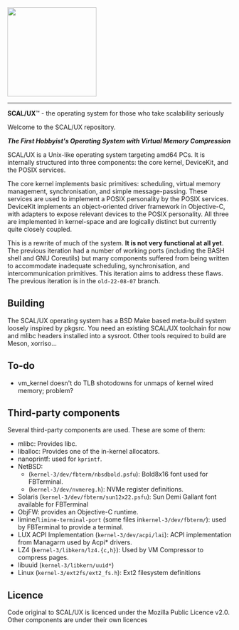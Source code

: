 <img src="docs/scaluxnofont.svg" width=200/>

---

**SCAL/UX**™ - the operating system for those who take scalability seriously

Welcome to the SCAL/UX repository.

***The First Hobbyist's Operating System with Virtual Memory Compression***

SCAL/UX is a Unix-like operating system targeting amd64 PCs. It is internally
structured into three components: the core kernel, DeviceKit, and the POSIX
services. 

The core kernel implements basic primitives: scheduling, virtual memory
management, synchronisation, and simple message-passing. These services are used
to implement a POSIX personality by the POSIX services. DeviceKit implements an
object-oriented driver framework in Objective-C, with adapters to expose
relevant devices to the POSIX personality. All three are implemented in
kernel-space and are logically distinct but currently quite closely coupled.

This is a rewrite of much of the system. **It is not very functional at all
yet**. The previous iteration had a number of working ports (including the BASH
shell and GNU Coreutils) but many components suffered from being written to
accommodate inadequate scheduling, synchronisation, and intercommunication
primitives. This iteration aims to address these flaws. The previous iteration
is in the `old-22-08-07` branch.

Building
--------

The SCAL/UX operating system has a BSD Make based meta-build system loosely
inspired by pkgsrc. You need an existing SCAL/UX toolchain for now and mlibc
headers installed into a sysroot.
Other tools required to build are Meson, xorriso...

To-do
-----

- vm_kernel doesn't do TLB shotodowns for unmaps of kernel wired memory;
  problem?

Third-party components
----------------------

Several third-party components are used. These are some of them:
- mlibc: Provides libc.
- liballoc: Provides one of the in-kernel allocators.
- nanoprintf: used for `kprintf`.
- NetBSD:
  - (`kernel-3/dev/fbterm/nbsdbold.psfu`): Bold8x16 font used for FBTerminal.
  - (`kernel-3/dev/nvmereg.h`): NVMe register definitions.
- Solaris (`kernel-3/dev/fbterm/sun12x22.psfu`): Sun Demi Gallant font available
  for FBTerminal
- ObjFW: provides an Objective-C runtime.
- limine/`limine-terminal-port` (some files in`kernel-3/dev/fbterm/`): used by
  FBTerminal to provide a terminal.
- LUX ACPI Implementation (`kernel-3/dev/acpi/lai`): ACPI implementation from
  Managarm used by Acpi* drivers.
- LZ4 (`kernel-3/libkern/lz4.{c,h}`): Used by VM Compressor to compress pages.
- libuuid (`kernel-3/libkern/uuid*`)
- Linux (`kernel-3/ext2fs/ext2_fs.h`): Ext2 filesystem definitions

Licence
-------

Code original to SCAL/UX is licenced under the Mozilla Public Licence v2.0.
Other components are under their own licences
